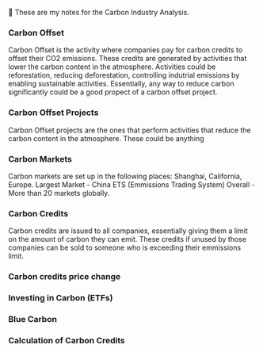 :notebook: These are my notes for the Carbon Industry Analysis.

### Carbon Offset
Carbon Offset is the activity where companies pay for carbon credits to offset their CO2 emissions. These credits are generated by activities that lower the carbon content in the atmosphere. Activities could be reforestation, reducing deforestation, controlling indutrial emissions by enabling sustainable activities. Essentially, any way to reduce carbon significantly could be a good propect of a carbon offset project.

### Carbon Offset Projects
Carbon Offset projects are the ones that perform activities that reduce the carbon content in the atmosphere.
These could be anything 

### Carbon Markets
Carbon markets are set up in the following places: Shanghai, California, Europe.
Largest Market - China ETS (Emmissions Trading System)
Overall - More than 20 markets globally.

### Carbon Credits
Carbon credits are issued to all companies, essentially giving them a limit on the amount of carbon they can emit. These credits if unused by those companies can be sold to someone who is exceeding their emmissions limit.

### Carbon credits price change


### Investing in Carbon (ETFs)
### Blue Carbon

### Calculation of Carbon Credits
